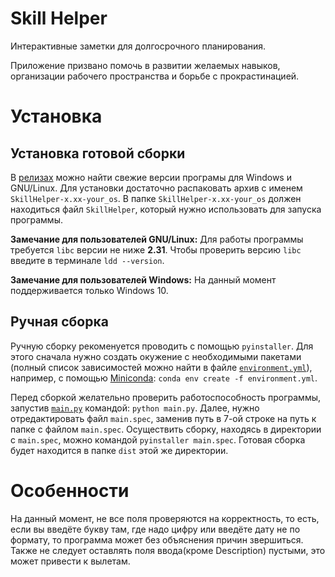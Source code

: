 # Skill Helper
Интерактивные заметки для долгосрочного планирования.

Приложение призвано помочь в развитии желаемых навыков, организации рабочего пространства и борьбе с прокрастинацией.

# Установка
## Установка готовой сборки
В [релизах](https://github.com/ZhekaHauska/SkillHelper/releases) можно найти свежие версии програмы для Windows и GNU/Linux. Для установки достаточно распаковать архив с именем `SkillHelper-x.xx-your_os`. В папке `SkillHelper-x.xx-your_os` должен находиться
файл `SkillHelper`, который нужно использовать для запуска программы.

**Замечание для пользователей GNU/Linux:** Для работы программы требуется `libс` версии не ниже **2.31**. Чтобы проверить версию `libc` введите в терминале `ldd --version`.

**Замечание для пользователей Windows:** На данный момент поддерживается только Windows 10.

## Ручная сборка
Ручную сборку рекоменуется проводить с помощью `pyinstaller`. Для этого сначала нужно создать окужение с необходимыми пакетами (полный список зависимостей можно найти в файле [`environment.yml`](https://github.com/ZhekaHauska/SkillHelper/blob/connections/environment.yml)), например, с помощью [Miniconda](https://docs.conda.io/en/latest/miniconda.html): `conda env create -f environment.yml`.

Перед сборкой желательно проверить работоспособность программы, запустив [`main.py`](https://github.com/ZhekaHauska/SkillHelper/blob/connections/main.py) командой: `python main.py`. Далее, нужно отредактировать файл `main.spec`, заменив путь в 7-ой строке на путь к папке с файлом `main.spec`. Осуществить сборку, находясь в директории с `main.spec`, можно командой `pyinstaller main.spec`. Готовая сборка будет находится в папке `dist` этой же директории.

# Особенности
На данный момент, не все поля проверяются на корректность, то есть, если вы введёте букву там, где надо цифру или введёте дату не по формату, то программа может без объяснения причин звершиться. Также не следует оставлять поля ввода(кроме Description) пустыми, это может привести к вылетам. 
